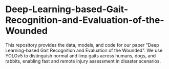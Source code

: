 # Deep-Learning-based-Gait-Recognition-and-Evaluation-of-the-Wounded
This repository provides the data, models, and code for our paper "Deep Learning-based Gait Recognition and Evaluation of the Wounded". We use YOLOv5 to distinguish normal and limp gaits across humans, dogs, and rabbits, enabling fast and remote injury assessment in disaster scenarios.
